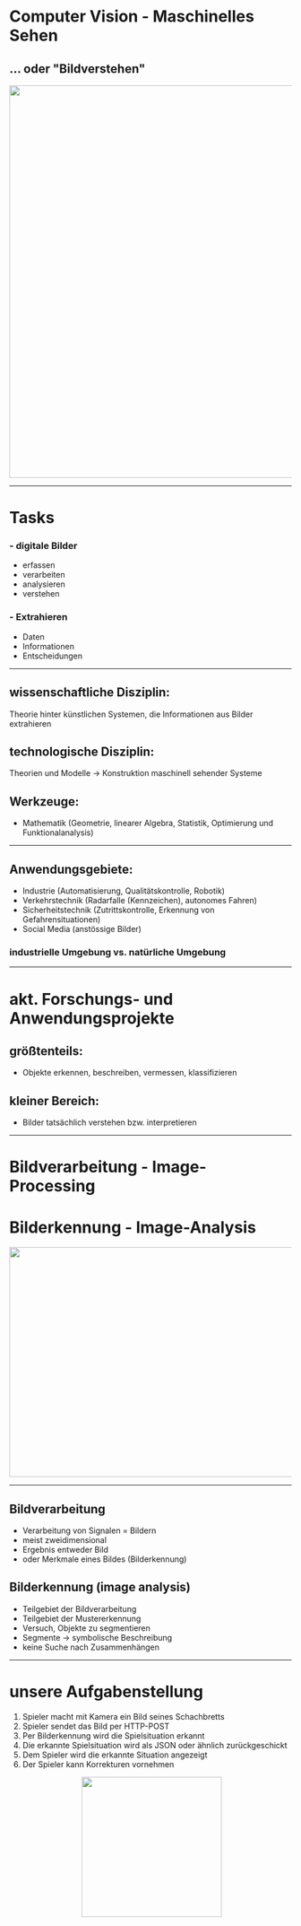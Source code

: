 # Computer Vision - Maschinelles Sehen

## ... oder "Bildverstehen"


<p align="center">
  <img align="center" width="700" src="./images/bild1.jpg">
</p>

---

# Tasks

### - digitale Bilder

 - erfassen
 - verarbeiten
 - analysieren
 - verstehen

### - Extrahieren

- Daten
 - Informationen
 - Entscheidungen

---

## wissenschaftliche Disziplin:

Theorie hinter künstlichen Systemen, die Informationen aus Bilder extrahieren

## technologische Disziplin:

Theorien und Modelle -> Konstruktion maschinell sehender Systeme

## Werkzeuge:

- Mathematik (Geometrie, linearer Algebra, Statistik, Optimierung und Funktionalanalysis)

---

## Anwendungsgebiete:

- Industrie (Automatisierung, Qualitätskontrolle, Robotik)
- Verkehrstechnik (Radarfalle (Kennzeichen), autonomes Fahren)
- Sicherheitstechnik (Zutrittskontrolle, Erkennung von Gefahrensituationen)
- Social Media (anstössige Bilder)

### industrielle Umgebung vs. natürliche Umgebung

---

# akt. Forschungs- und Anwendungsprojekte 

## größtenteils: 
- Objekte erkennen, beschreiben, vermessen, klassifizieren

## kleiner Bereich:
- Bilder tatsächlich verstehen bzw. interpretieren

---

# Bildverarbeitung - Image-Processing
# Bilderkennung - Image-Analysis

<img align="center" width="600" height="410" src="./images/titelbild.jpg">

---

## Bildverarbeitung

- Verarbeitung von Signalen = Bildern
- meist zweidimensional
- Ergebnis entweder Bild
- oder Merkmale eines Bildes (Bilderkennung)

## Bilderkennung (image analysis)

- Teilgebiet der Bildverarbeitung
- Teilgebiet der Mustererkennung
- Versuch, Objekte zu segmentieren
- Segmente -> symbolische Beschreibung
- keine Suche nach Zusammenhängen

---

# unsere Aufgabenstellung

1. Spieler macht mit Kamera ein Bild seines Schachbretts
2. Spieler sendet das Bild per HTTP-POST
3. Per Bilderkennung wird die Spielsituation erkannt
4. Die erkannte Spielsituation wird als JSON oder ähnlich zurückgeschickt
5. Dem Spieler wird die erkannte Situation angezeigt
6. Der Spieler kann Korrekturen vornehmen

<p align="center">
  <img align="center" width="250" height="250" src="./images/schachnotation.png">
</p>

